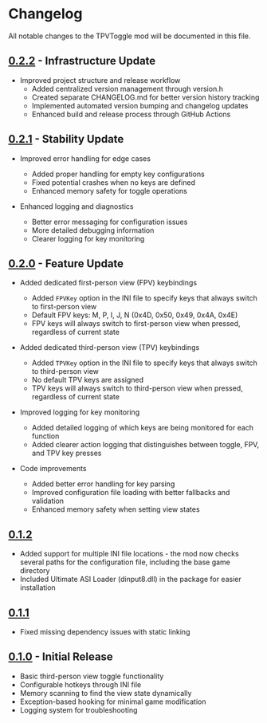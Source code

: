# Changelog

All notable changes to the TPVToggle mod will be documented in this file.

## [0.2.2] - Infrastructure Update

- Improved project structure and release workflow
  - Added centralized version management through version.h
  - Created separate CHANGELOG.md for better version history tracking
  - Implemented automated version bumping and changelog updates
  - Enhanced build and release process through GitHub Actions

## [0.2.1] - Stability Update

- Improved error handling for edge cases
  - Added proper handling for empty key configurations
  - Fixed potential crashes when no keys are defined
  - Enhanced memory safety for toggle operations

- Enhanced logging and diagnostics
  - Better error messaging for configuration issues
  - More detailed debugging information
  - Clearer logging for key monitoring

## [0.2.0] - Feature Update

- Added dedicated first-person view (FPV) keybindings
  - Added `FPVKey` option in the INI file to specify keys that always switch to first-person view
  - Default FPV keys: M, P, I, J, N (0x4D, 0x50, 0x49, 0x4A, 0x4E)
  - FPV keys will always switch to first-person view when pressed, regardless of current state

- Added dedicated third-person view (TPV) keybindings
  - Added `TPVKey` option in the INI file to specify keys that always switch to third-person view
  - No default TPV keys are assigned
  - TPV keys will always switch to third-person view when pressed, regardless of current state

- Improved logging for key monitoring
  - Added detailed logging of which keys are being monitored for each function
  - Added clearer action logging that distinguishes between toggle, FPV, and TPV key presses

- Code improvements
  - Added better error handling for key parsing
  - Improved configuration file loading with better fallbacks and validation
  - Enhanced memory safety when setting view states

## [0.1.2]

- Added support for multiple INI file locations - the mod now checks several paths for the configuration file, including the base game directory
- Included Ultimate ASI Loader (dinput8.dll) in the package for easier installation

## [0.1.1]

- Fixed missing dependency issues with static linking

## [0.1.0] - Initial Release

- Basic third-person view toggle functionality
- Configurable hotkeys through INI file
- Memory scanning to find the view state dynamically
- Exception-based hooking for minimal game modification
- Logging system for troubleshooting

[0.2.2]: https://github.com/tkhquang/KDC2Tools/releases/tag/TPVToggle-v0.2.2
[0.2.1]: https://github.com/tkhquang/KDC2Tools/releases/tag/TPVToggle-v0.2.1
[0.2.0]: https://github.com/tkhquang/KDC2Tools/releases/tag/TPVToggle-v0.2.0
[0.1.2]: https://github.com/tkhquang/KDC2Tools/releases/tag/TPVToggle-v0.1.2
[0.1.1]: https://github.com/tkhquang/KDC2Tools/releases/tag/TPVToggle-v0.1.1
[0.1.0]: https://github.com/tkhquang/KDC2Tools/releases/tag/TPVToggle-v0.1.0
